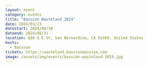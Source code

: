 ```yaml
---
layout: event
category: events
title: "Basscon Wasteland 2024"
date: 2024/03/23
datestart: 2024/08/30
dateend: 2024/08/31
location: 689 S E St, San Bernardino, CA 92408, United States
hosts:
  - Basscon
tickets: https://wasteland.bassconmassive.com
image: /assets/img/events/basscon-wasteland-2024.jpg
---
```

